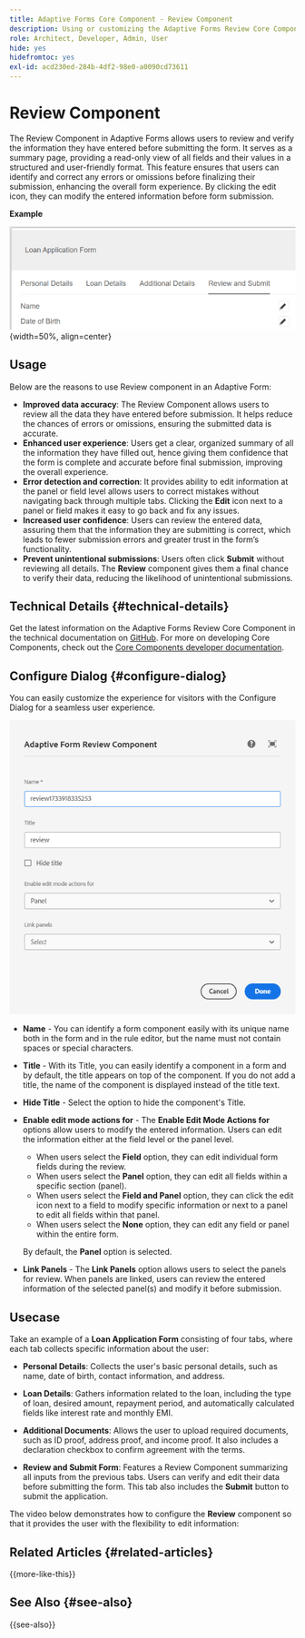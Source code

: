 ```yaml
---
title: Adaptive Forms Core Component - Review Component
description: Using or customizing the Adaptive Forms Review Core Component.
role: Architect, Developer, Admin, User
hide: yes
hidefromtoc: yes
exl-id: acd230ed-284b-4df2-98e0-a0090cd73611
---
```

# Review Component

The Review Component in Adaptive Forms allows users to review and verify the information they have entered before submitting the form. It serves as a summary page, providing a read-only view of all fields and their values in a structured and user-friendly format. This feature ensures that users can identify and correct any errors or omissions before finalizing their submission, enhancing the overall form experience. By clicking the edit icon, they can modify the entered information before form submission.

**Example**

![Review Component](/help/adaptive-forms/assets/review-component.png){width=50%, align=center}

## Usage 

Below are the reasons to use Review component in an Adaptive Form:

- **Improved data accuracy**: The Review Component allows users to review all the data they have entered before submission. It helps reduce the chances of errors or omissions, ensuring the submitted data is accurate.
- **Enhanced user experience**: Users get a clear, organized summary of all the information they have filled out, hence giving them confidence that the form is complete and accurate before final submission, improving the overall experience.
- **Error detection and correction**: It provides ability to edit information at the panel or field level allows users to correct mistakes without navigating back through multiple tabs. Clicking the **Edit** icon next to a panel or field makes it easy to go back and fix any issues.
- **Increased user confidence**: Users can review the entered data, assuring them that the information they are submitting is correct, which leads to fewer submission errors and greater trust in the form’s functionality.
- **Prevent unintentional submissions**: Users often click **Submit** without reviewing all details. The **Review** component gives them a final chance to verify their data, reducing the likelihood of unintentional submissions.


## Technical Details {#technical-details}

Get the latest information on the Adaptive Forms Review Core Component in the technical documentation on [GitHub](https://github.com/adobe/aem-core-forms-components/tree/master/ui.af.apps/src/main/content/jcr_root/apps/core/fd/components/form/textinput/v1/textinput). For more on developing Core Components, check out the [Core Components developer documentation](/help/developing/overview.md).

## Configure Dialog {#configure-dialog}

You can easily customize the experience for visitors with the Configure Dialog for a seamless user experience.

![Configure Dialog](/help/adaptive-forms/assets/review-component-configure-dialog.png)

-   **Name** - You can identify a form component easily with its unique name both in the form and in the rule editor, but the name must not contain spaces or special characters.

-   **Title** - With its Title, you can easily identify a component in a form and by default, the title appears on top of the component. If you do not add a title, the name of the component is displayed instead of the title text.
-   **Hide Title** - Select the option to hide the component's Title.
-   **Enable edit mode actions for** - The **Enable Edit Mode Actions for** options allow users to modify the entered information. Users can edit the information either at the field level or the panel level.
    - When users select the **Field** option, they can edit individual form fields during the review.
    - When users select the **Panel** option, they can edit all fields within a specific section (panel).
    - When users select the **Field and Panel** option, they can click the edit icon next to a field to modify specific information or next to a panel to edit all fields within that panel.
    - When users select the **None** option, they can edit any field or panel within the entire form.

    By default, the **Panel** option is selected.

- **Link Panels** -  The **Link Panels** option allows users to select the panels for review. When panels are linked, users can review the entered information of the selected panel(s) and modify it before submission.

## Usecase

Take an example of a **Loan Application Form** consisting of four tabs, where each tab collects specific information about the user:

- **Personal Details**: Collects the user's basic personal details, such as name, date of birth, contact information, and address.

- **Loan Details**: Gathers information related to the loan, including the type of loan, desired amount, repayment period, and automatically calculated fields like interest rate and monthly EMI.

- **Additional Documents**: Allows the user to upload required documents, such as ID proof, address proof, and income proof. It also includes a declaration checkbox to confirm agreement with the terms.

- **Review and Submit Form**: Features a Review Component summarizing all inputs from the previous tabs. Users can verify and edit their data before submitting the form. This tab also includes the **Submit** button to submit the application.

The video below demonstrates how to configure the **Review** component so that it provides the user with the flexibility to edit information:

## Related Articles {#related-articles}

{{more-like-this}}

## See Also {#see-also}

{{see-also}}
